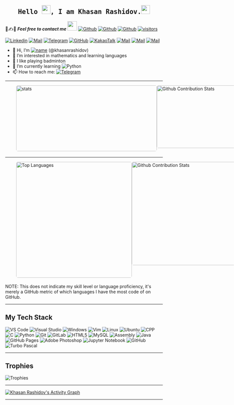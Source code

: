 <h2 align='center'><samp><strong>Hello <img src="https://media.giphy.com/media/hvRJCLFzcasrR4ia7z/giphy.gif" width="28px" height="28px">, I am Khasan Rashidov.<img height="28px" src="https://emojis.slackmojis.com/emojis/images/1531849430/4246/blob-sunglasses.gif?1531849430"></strong></samp></h2>

📝✍📧 ***Feel free to contact me*** <img src="https://media.giphy.com/media/WUlplcMpOCEmTGBtBW/giphy.gif" width="30">  [![Github](https://img.shields.io/github/followers/khasanrashidov?label=Follow%20Me&style=social)](https://github.com/khasanrashidov)  [![Github](https://img.shields.io/github/stars/khasanrashidov?affiliations=OWNER&style=social)](https://github.com/khasanrashidov)  [![Github](https://img.shields.io/github/watchers/khasanrashidov/khasanrashidov?style=social)](https://github.com/khasanrashidov)  [![visitors](https://komarev.com/ghpvc/?username=khasanrashidov&style=flat-square&color=FF0BAC)](https://github.com/khasanrashidov)

[![Linkedin](https://img.shields.io/badge/LinkedIn-Khasan%20Rashidov-blue?logo=Linkedin&logoColor=blue&labelColor=black&style=flat-square)](https://www.linkedin.com/in/khasanr)  [![Mail](https://img.shields.io/badge/Gmail-khasanrashidov2002@gmail.com-red?logo=Gmail&logoColor=red&labelColor=black&style=flat-square)](mailto:khasanrashidov2002@gmail.com)  [![Telegram](https://img.shields.io/badge/Telegram-khasanrashidov-blue?logo=Telegram&logoColor=blue&labelColor=black&style=flat-square)](https://t.me//khasanrashidov)
[![GitHub](https://img.shields.io/badge/GitHub-khasanr-grey?logo=GitHub&labelColor=black&style=flat-square)](https://github.com/khasanr)
[![KakaoTalk](https://img.shields.io/badge/KakaoTalk%20ID-khasanrashidov-yellow?logo=KakaoTalk&labelColor=black&style=flat-square)](mailto:khasanrashidov@kakao.com)
[![Mail](https://img.shields.io/badge/Student%20Email-k.rashidov2@student.inha.uz-blue?logo=Gmail&logoColor=blue&labelColor=white&style=flat-square)](mailto:k.rashidov2@student.inha.uz)
[![Mail](https://img.shields.io/badge/Mail.ru-khasan_rashidov@mail.ru-orange?logo=Gmail&logoColor=orange&labelColor=blue&style=flat-square)](mailto:khasan_rashidov@mail.ru)
[![Mail](https://img.shields.io/badge/yahoo-khasanrashidov@yahoo.com-white?logo=Yahoo&labelColor=purple&style=flat-square)](mailto:khasanrashidov@yahoo.com)



- 👋 Hi, I’m [![name](https://img.shields.io/badge/Khasan-Rashidov-00447F?labelColor=432F70&style=flat-square)](https://github.com/khasanrashidov) (@khasanrashidov)
- 👀 I’m interested in mathematics and learning languages
- 🏸 I like playing badminton
- 🌱 I’m currently learning ![Python](https://img.shields.io/badge/-Python-FFD242?style=flat-square&logo=python)
- 📫 How to reach me: [![Telegram](https://img.shields.io/badge/-Telegram-2CA5E0?style=flat-square&logo=telegram&logoColor=white)](https://t.me//khasanrashidov) 

<hr>
<p style="display: flex; justify-content: space-between;">
<img style="border-radius: 5px; margin: 0 0 5px 35px;" alt="stats" width="450px" height="210px" src="https://github-readme-stats.vercel.app/api?username=khasanrashidov&show_icons=true&include_all_commits=true&theme=shades-of-purple&bg_color=00000000&hide_border=true" alt="Khasan's github statistics" />
<img style="border-radius: 5px; margin-bottom: 5px" alt="Github Contribution Stats" width="250px" height="200px" src="https://github-contribution-stats.vercel.app/api/?username=khasanrashidov" />
</p>

<hr>

<p style="display: flex; justify-content: space-between;">
<img style="border-radius: 5px; margin: 0 0 5px 35px;" alt="Top Languages" width="370px" src="https://github-readme-stats.vercel.app/api/top-langs/?username=khasanrashidov&layout=compact&theme=shades-of-purple&bg_color=00000000&hide_border=true" />
<img style="border-radius: 5px; margin-bottom: 5px" alt="Github Contribution Stats" width="330px" src="https://github-readme-streak-stats.herokuapp.com/?user=khasanrashidov&theme=shades-of-purple&bg_color=00000000&hide_border=true&count_private=true" />
</p>
NOTE: This does not indicate my skill level or language proficiency, it's merely a GitHub metric of which languages I have the most code of on GitHub.

<hr>

## My Tech Stack
![VS Code](https://img.shields.io/badge/-VSCode-%23007ACC?style=flat-square&logo=visual-studio-code)
![Visual Studio](https://img.shields.io/badge/-Visual%20Studio-68217A?style=flat-square&logo=visual-studio)
![Windows](https://img.shields.io/badge/-Windows-055C9D?style=flat-square&logo=windows)
![Vim](https://img.shields.io/badge/-Vim-005D04?style=flat-square&logo=vim)
![Linux](https://img.shields.io/badge/-Linux-ffffff?style=flat-square&logo=linux&logoColor=000000)
![Ubuntu](https://img.shields.io/badge/-Ubuntu-EFA78E?style=flat-square&logo=ubuntu)
![CPP](https://img.shields.io/badge/-C++-D5E4F3?style=flat-square&logo=cplusplus&logoColor=044F88)
<img alt="C" src="https://custom-icon-badges.herokuapp.com/badge/C-D5E4F3.svg?style=flat-square&logo=c-in-hexagon&logoColor=044F88">
![Python](https://img.shields.io/badge/-Python-FFD242?style=flat-square&logo=python)
![Git](https://img.shields.io/badge/-Git-%23F05032?style=flat-square&logo=git&logoColor=%23ffffff)
![GitLab](https://img.shields.io/badge/-GitLab-FCA121?style=flat-square&logo=gitlab)
![HTML5](https://img.shields.io/badge/-HTML5-%23E44D27?style=flat-square&logo=html5&logoColor=ffffff)
![MySQL](https://img.shields.io/badge/-MySQL-ffffff?style=flat-square&logo=mysql&logoColor=E48E1A)
<img alt="Assembly" src="https://custom-icon-badges.herokuapp.com/badge/Assembly-7272FF.svg?style=flat-square&logo=asm-hex&logoColor=white">
<img alt="Java" src="https://custom-icon-badges.herokuapp.com/badge/Java-ffffff.svg?style=flat-square&logo=java&logoColor=EA2A30">
<img alt="GitHub Pages" src="https://img.shields.io/badge/GitHub%20Pages-grey.svg?style=flat-square&logo=github&logoColor=white">
<img alt="Adobe Photoshop" src="https://img.shields.io/badge/Adobe%20Photoshop-001E36.svg?style=flat-square&logo=adobe-photoshop&logoColor=31A8FF">
<img alt="Jupyter Notebook" src="https://img.shields.io/badge/Jupyter%20Notebook-767677.svg?style=flat-square&logo=jupyter&logoColor=F37726">
<img alt="GitHub" src="https://img.shields.io/badge/Github-black.svg?style=flat-square&logo=github&logoColor=white">
<img alt="Turbo Pascal" src="https://img.shields.io/badge/Turbo%20Pascal-0B0BFF.svg?style=flat-square&logo=borland-turbo-pascal&logoColor=0B0BFF">


<hr>

## Trophies
<img style alt="Trophies" src="https://github-profile-trophy.vercel.app/?username=khasanrashidov&theme=nord&bg_color=00000000&hide_border=true&no-frame=true" />

<hr>

<a href="https://github.com/ashutosh00710/github-readme-activity-graph"><img alt="Khasan Rashidov's Activity Graph" src="https://denvercoder1-activity-graph.herokuapp.com/graph/?username=khasanrashidov&bg_color=00000000&color=F8D866&line=008DF1&point=F0009C&hide_border=true" /></a>

<hr>           

<!---
khasanrashidov/khasanrashidov is a ✨ special ✨ repository because its `README.md` (this file) appears on your GitHub profile.
You can click the Preview link to take a look at your changes.
--->
